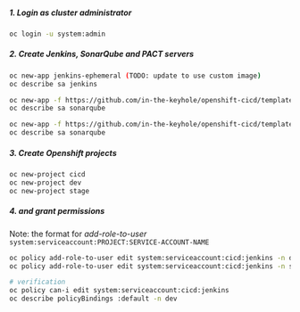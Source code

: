 ##### 1. Login as cluster administrator
```sh
oc login -u system:admin
```

##### 2. Create Jenkins, SonarQube and PACT servers 
```sh
oc new-app jenkins-ephemeral (TODO: update to use custom image)
oc describe sa jenkins

oc new-app -f https://github.com/in-the-keyhole/openshift-cicd/templates/sonarqube-template.yaml --param=SONARQUBE_VERSION=6.7 --param=SONAR_MAX_MEMORY=1Gi
oc describe sa sonarqube

oc new-app -f https://github.com/in-the-keyhole/openshift-cicd/templates/pact-server-template.yaml
oc describe sa sonarqube
```

##### 3. Create Openshift projects 
```sh
oc new-project cicd
oc new-project dev 
oc new-project stage
```

##### 4. and grant permissions 
Note: the format for *add-role-to-user* `system:serviceaccount:PROJECT:SERVICE-ACCOUNT-NAME`

```sh
oc policy add-role-to-user edit system:serviceaccount:cicd:jenkins -n dev
oc policy add-role-to-user edit system:serviceaccount:cicd:jenkins -n stage

# verification 
oc policy can-i edit system:serviceaccount:cicd:jenkins
oc describe policyBindings :default -n dev
```